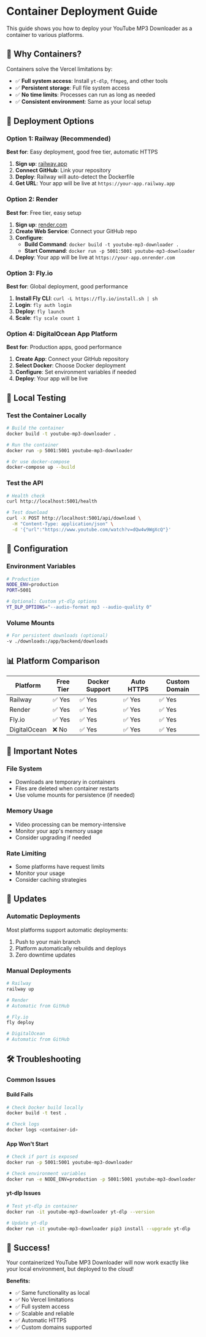 # Container Deployment Guide

This guide shows you how to deploy your YouTube MP3 Downloader as a container to various platforms.

## 🐳 **Why Containers?**

Containers solve the Vercel limitations by:
- ✅ **Full system access**: Install `yt-dlp`, `ffmpeg`, and other tools
- ✅ **Persistent storage**: Full file system access
- ✅ **No time limits**: Processes can run as long as needed
- ✅ **Consistent environment**: Same as your local setup

## 🚀 **Deployment Options**

### **Option 1: Railway (Recommended)**
**Best for**: Easy deployment, good free tier, automatic HTTPS

1. **Sign up**: [railway.app](https://railway.app)
2. **Connect GitHub**: Link your repository
3. **Deploy**: Railway will auto-detect the Dockerfile
4. **Get URL**: Your app will be live at `https://your-app.railway.app`

### **Option 2: Render**
**Best for**: Free tier, easy setup

1. **Sign up**: [render.com](https://render.com)
2. **Create Web Service**: Connect your GitHub repo
3. **Configure**:
   - **Build Command**: `docker build -t youtube-mp3-downloader .`
   - **Start Command**: `docker run -p 5001:5001 youtube-mp3-downloader`
4. **Deploy**: Your app will be live at `https://your-app.onrender.com`

### **Option 3: Fly.io**
**Best for**: Global deployment, good performance

1. **Install Fly CLI**: `curl -L https://fly.io/install.sh | sh`
2. **Login**: `fly auth login`
3. **Deploy**: `fly launch`
4. **Scale**: `fly scale count 1`

### **Option 4: DigitalOcean App Platform**
**Best for**: Production apps, good performance

1. **Create App**: Connect your GitHub repository
2. **Select Docker**: Choose Docker deployment
3. **Configure**: Set environment variables if needed
4. **Deploy**: Your app will be live

## 🧪 **Local Testing**

### **Test the Container Locally**
```bash
# Build the container
docker build -t youtube-mp3-downloader .

# Run the container
docker run -p 5001:5001 youtube-mp3-downloader

# Or use docker-compose
docker-compose up --build
```

### **Test the API**
```bash
# Health check
curl http://localhost:5001/health

# Test download
curl -X POST http://localhost:5001/api/download \
  -H "Content-Type: application/json" \
  -d '{"url":"https://www.youtube.com/watch?v=dQw4w9WgXcQ"}'
```

## 🔧 **Configuration**

### **Environment Variables**
```bash
# Production
NODE_ENV=production
PORT=5001

# Optional: Custom yt-dlp options
YT_DLP_OPTIONS="--audio-format mp3 --audio-quality 0"
```

### **Volume Mounts**
```bash
# For persistent downloads (optional)
-v ./downloads:/app/backend/downloads
```

## 📊 **Platform Comparison**

| Platform | Free Tier | Docker Support | Auto HTTPS | Custom Domain |
|----------|-----------|----------------|------------|---------------|
| Railway  | ✅ Yes    | ✅ Yes         | ✅ Yes     | ✅ Yes        |
| Render   | ✅ Yes    | ✅ Yes         | ✅ Yes     | ✅ Yes        |
| Fly.io   | ✅ Yes    | ✅ Yes         | ✅ Yes     | ✅ Yes        |
| DigitalOcean | ❌ No | ✅ Yes         | ✅ Yes     | ✅ Yes        |

## 🚨 **Important Notes**

### **File System**
- Downloads are temporary in containers
- Files are deleted when container restarts
- Use volume mounts for persistence (if needed)

### **Memory Usage**
- Video processing can be memory-intensive
- Monitor your app's memory usage
- Consider upgrading if needed

### **Rate Limiting**
- Some platforms have request limits
- Monitor your usage
- Consider caching strategies

## 🔄 **Updates**

### **Automatic Deployments**
Most platforms support automatic deployments:
1. Push to your main branch
2. Platform automatically rebuilds and deploys
3. Zero downtime updates

### **Manual Deployments**
```bash
# Railway
railway up

# Render
# Automatic from GitHub

# Fly.io
fly deploy

# DigitalOcean
# Automatic from GitHub
```

## 🛠️ **Troubleshooting**

### **Common Issues**

#### Build Fails
```bash
# Check Docker build locally
docker build -t test .

# Check logs
docker logs <container-id>
```

#### App Won't Start
```bash
# Check if port is exposed
docker run -p 5001:5001 youtube-mp3-downloader

# Check environment variables
docker run -e NODE_ENV=production -p 5001:5001 youtube-mp3-downloader
```

#### yt-dlp Issues
```bash
# Test yt-dlp in container
docker run -it youtube-mp3-downloader yt-dlp --version

# Update yt-dlp
docker run -it youtube-mp3-downloader pip3 install --upgrade yt-dlp
```

## 🎉 **Success!**

Your containerized YouTube MP3 Downloader will now work exactly like your local environment, but deployed to the cloud!

**Benefits:**
- ✅ Same functionality as local
- ✅ No Vercel limitations
- ✅ Full system access
- ✅ Scalable and reliable
- ✅ Automatic HTTPS
- ✅ Custom domains supported 